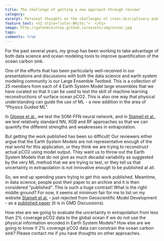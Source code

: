 ```yaml
---
title: The challenge of getting a new approach through review!
category: 
excerpt: Personal thoughts on the challenges of cross-disciplinary publishing
feature_text: <h1 style="color:White;">  </h1>
image: http://galenmckinley.github.io/assets/img/ocean.jpg
tags: 
comments: true
---
```


For the past several years, my group has been working to take advantage of both data science and ocean modeling tools to improve quantification of the ocean carbon sink.

One of the efforts that has been particularly well-received in our presentations and discussions with both the data science and earth system modeling community is our Large Ensemble Testbed. This is a collection of 25 members from each of 4 Earth System Model large ensembles that we have curated so that it can be used to test the skill of machine learning reconstructions of surface ocean pCO2. This is also one way that physical understanding can guide the use of ML - a new addition in the area of "Physics Guided ML". 

In [Gloege et al.](https://www.essoar.org/doi/abs/10.1002/essoar.10502036.1), we test the SOM-FFN neural network, and in [Stamell et al.](https://doi.org/10.5194/gmd-2020-311), we test relatively standard NN, XGB and RF approaches so that we can quantify the different  strengths and weaknesses in extrapolation. 

But getting the work published has been so difficult! Our reviewers either argue that the Earth System Models are not representative enough of the real world for this application, or they think we are trying to reconstruct actual pCO2 using model output. They want us to throw out the Earth System Models that do not give as much decadal variability as suggested by the very ML method that we are trying to test, or they tell us that uncertainty in extrapolation is not innovative enough to be published at all.

So, we end up spending years trying to get this work published. Meantime, in data science, people post their paper to an archive and it is then considered "published". This is such a huge contrast! What is the right middle ground?  For now, it seems at minimum fair for me to list on my website [Stamell et al.](https://doi.org/10.5194/gmd-2020-311) - just rejected from Geoscientific Model Development - as a [published paper](https://galenmckinley.github.io/publications/) (it is in GMD Discussions). 

How else are we going to evaluate the uncertainty in extrapolation from less than 2% coverage pCO2 data to the global ocean if we do not use the physical information encoded in Earth System Models? How else are we going to know if 2% coverage pCO2 data can constrain the ocean carbon sink?  Please contact me if you have thoughts on other approaches. 


